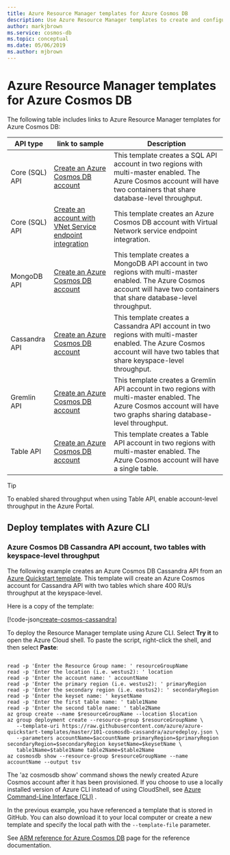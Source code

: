 ```yaml
---
title: Azure Resource Manager templates for Azure Cosmos DB
description: Use Azure Resource Manager templates to create and configure Azure Cosmos DB. 
author: markjbrown
ms.service: cosmos-db
ms.topic: conceptual
ms.date: 05/06/2019
ms.author: mjbrown
---
```


# Azure Resource Manager templates for Azure Cosmos DB

The following table includes links to Azure Resource Manager templates for Azure Cosmos DB:

|**API type** | **link to sample**| **Description** |
|---|---| ---|
|Core (SQL) API| [Create an Azure Cosmos DB account](https://github.com/Azure/azure-quickstart-templates/tree/master/101-cosmosdb-sql) | This template creates a SQL API account in two regions with multi-master enabled. The Azure Cosmos account will have two containers that share database-level throughput. |
|Core (SQL) API | [Create an account with VNet Service endpoint integration](https://github.com/Azure/azure-quickstart-templates/tree/master/101-cosmosdb-sql-shared-ru) | This template creates an Azure Cosmos DB account with Virtual Network service endpoint integration. |
| MongoDB API | [Create an Azure Cosmos DB account](https://github.com/Azure/azure-quickstart-templates/tree/master/101-cosmosdb-mongodb) | This template creates a MongoDB API account in two regions with multi-master enabled. The Azure Cosmos account will have two containers that share database-level throughput. |
| Cassandra API | [Create an Azure Cosmos DB account](https://github.com/Azure/azure-quickstart-templates/tree/master/101-cosmosdb-cassandra) | This template creates a Cassandra API account in two regions with multi-master enabled. The Azure Cosmos account will have two tables that share keyspace-level throughput. |
| Gremlin API| [Create an Azure Cosmos DB account](https://github.com/Azure/azure-quickstart-templates/tree/master/101-cosmosdb-gremlin) | This template creates a Gremlin API account in two regions with multi-master enabled. The Azure Cosmos account will have two graphs sharing database-level throughput. |
| Table API | [Create an Azure Cosmos DB account](https://github.com/Azure/azure-quickstart-templates/tree/master/101-cosmosdb-table) | This template  creates a Table API account in two regions with multi-master enabled. The Azure Cosmos account will have a single table. |

> [!TIP]
> To enabled shared throughput when using Table API, enable account-level throughput in the Azure Portal.

## Deploy templates with Azure CLI

### Azure Cosmos DB Cassandra API account, two tables with keyspace-level throughput

The following example creates an Azure Cosmos DB Cassandra API from an [Azure Quickstart template](https://raw.githubusercontent.com/Azure/azure-quickstart-templates/master/101-cosmosdb-cassandra/azuredeploy.json). This template will create an Azure Cosmos account for Cassandra API with two tables which share 400 RU/s throughput at the keyspace-level. 

Here is a copy of the template:

[!code-json[create-cosmos-cassandra](~/101-cosmosdb-create-arm-template/azuredeploy.json)]

To deploy the Resource Manager template using Azure CLI. Select **Try it** to open the Azure Cloud shell. To paste the script, right-click the shell, and then select **Paste**:

```azurecli-interactive

read -p 'Enter the Resource Group name: ' resourceGroupName
read -p 'Enter the location (i.e. westus2): ' location
read -p 'Enter the account name: ' accountName
read -p 'Enter the primary region (i.e. westus2): ' primaryRegion
read -p 'Enter the secondary region (i.e. eastus2): ' secondaryRegion
read -p 'Enter the keyset name: ' keysetName
read -p 'Enter the first table name: ' table1Name
read -p 'Enter the second table name: ' table2Name
az group create --name $resourceGroupName --location $location
az group deployment create --resource-group $resourceGroupName \
   --template-uri https://raw.githubusercontent.com/azure/azure-quickstart-templates/master/101-cosmosdb-cassandra/azuredeploy.json \
   --parameters accountName=$accountName primaryRegion=$primaryRegion secondaryRegion=$secondaryRegion keysetName=$keysetName \
   table1Name=$table1Name table2Name=$table2Name
az cosmosdb show --resource-group $resourceGroupName --name accountName --output tsv
```

The 'az cosmosdb show' command shows the newly created Azure Cosmos account after it has been provisioned. If you choose to use a locally installed version of Azure CLI instead of using CloudShell, see [Azure Command-Line Interface (CLI)](/cli/azure/) .

In the previous example, you have referenced a template that is stored in GitHub. You can also download it to your local computer or create a new template and specify the local path with the `--template-file` parameter.

See [ARM reference for Azure Cosmos DB](azure/templates/microsoft.documentdb/allversions) page for the reference documentation.